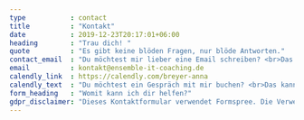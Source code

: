 ```yaml
---
type           : contact
title          : "Kontakt"
date           : 2019-12-23T20:17:01+06:00
heading        : "Trau dich! "
quote          : "Es gibt keine blöden Fragen, nur blöde Antworten."
contact_email  : "Du möchtest mir lieber eine Email schreiben? <br>Das kannst du hier tun: "
email          : kontakt@ensemble-it-coaching.de
calendly_link  : https://calendly.com/breyer-anna
calendly_text  : "Du möchtest ein Gespräch mit mir buchen? <br>Das kannst du hier tun: "
form_heading   : "Womit kann ich dir helfen?"
gdpr_disclaimer: "Dieses Kontaktformular verwendet Formspree. Die Verwendung erfolgt ohne Authentisierung. Welche Daten von Formspree erfasst und wofür sie verwendet werden, kannst du hier nachlesen:"
---
```


